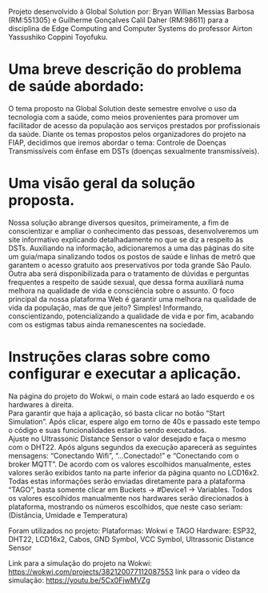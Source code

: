 Projeto desenvolvido à Global Solution por:
Bryan Willian Messias Barbosa (RM:551305) e 
Guilherme Gonçalves Calil Daher (RM:98611)  para a disciplina de Edge Computing and Computer Systems do professor Airton Yassushiko Coppini Toyofuku.

 <h1 style="font-size: 2em;">Uma breve descrição do problema de saúde abordado:</h1>

O tema proposto na Global Solution deste semestre envolve o uso da tecnologia com a saúde, como meios provenientes para promover um facilitador de acesso da população aos serviços prestados por profissionais da saúde. Diante os temas propostos pelos organizadores do projeto na FIAP, decidimos que iremos abordar o tema: Controle de Doenças Transmissíveis com ênfase em DSTs (doenças sexualmente transmissíveis). 

<h1 style="font-size: 2em;">Uma visão geral da solução proposta. </h1>

Nossa solução abrange diversos quesitos, primeiramente, a fim de conscientizar e ampliar o conhecimento das pessoas, desenvolveremos um site informativo explicando detalhadamente no que se diz a respeito às DSTs. Auxiliando na informação, adicionaremos a uma das páginas do site um guia/mapa sinalizando todos os postos de saúde e linhas de metrô que garantem o acesso gratuito aos preservativos por toda grande São Paulo. Outra aba será disponibilizada para o tratamento de dúvidas e perguntas frequentes a respeito de saúde sexual, que dessa forma auxiliará numa melhora na qualidade de vida e consciência sobre o assunto. O foco principal da nossa plataforma Web é garantir uma melhora na qualidade de vida da população, mas de que jeito? Simples! Informando, conscientizando, potencializando a qualidade de vida e por fim, acabando com os estigmas tabus ainda remanescentes na sociedade. 


<h1 style="font-size: 2em;">Instruções claras sobre como configurar e executar a aplicação.</h1>
 

Na página do projeto do Wokwi, o main code estará ao lado esquerdo e os hardwares à direita.  
Para garantir que haja a aplicação, só basta clicar no botão “Start Simulation”. 
Após clicar, espere algo em torno de 40s e passado este tempo o código e suas funcionalidades estarão sendo executados.  
Ajuste no Ultrassonic Distance Sensor o valor desejado e faça o mesmo com o DHT22. 
Após alguns segundos da execução aparecerá as seguintes mensagens: “Conectando Wifi”, “...Conectado!” e “Conectando com o broker MQTT”. 
De acordo com os valores escolhidos manualmente, estes valores serão exibidos tanto na parte inferior da página quanto no LCD16x2. 
Todas estas informações serão enviadas diretamente para a plataforma “TAGO”, basta somente clicar em Buckets -> #Device1 -> Variables. 
Todos os valores escolhidos manualmente nos hardwares serão direcionados à plataforma, mostrando os números escolhidos, que neste caso seriam: (Distância, Umidade e Temperatura) 

Foram utilizados no projeto: 
Plataformas: Wokwi e TAGO 
Hardware: ESP32, DHT22, LCD16x2, Cabos, GND Symbol, VCC Symbol, Ultrassonic Distance Sensor 

Link para a simulação do projeto na Wokwi: https://wokwi.com/projects/382120077112087553
link para o vídeo da simulação: https://youtu.be/5Cx0FjwMVZg
